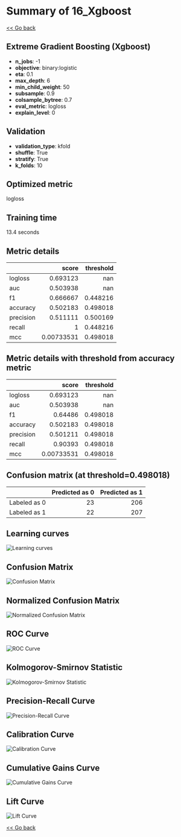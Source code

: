 # Summary of 16_Xgboost

[<< Go back](../README.md)


## Extreme Gradient Boosting (Xgboost)
- **n_jobs**: -1
- **objective**: binary:logistic
- **eta**: 0.1
- **max_depth**: 6
- **min_child_weight**: 50
- **subsample**: 0.9
- **colsample_bytree**: 0.7
- **eval_metric**: logloss
- **explain_level**: 0

## Validation
 - **validation_type**: kfold
 - **shuffle**: True
 - **stratify**: True
 - **k_folds**: 10

## Optimized metric
logloss

## Training time

13.4 seconds

## Metric details
|           |      score |   threshold |
|:----------|-----------:|------------:|
| logloss   | 0.693123   |  nan        |
| auc       | 0.503938   |  nan        |
| f1        | 0.666667   |    0.448216 |
| accuracy  | 0.502183   |    0.498018 |
| precision | 0.511111   |    0.500169 |
| recall    | 1          |    0.448216 |
| mcc       | 0.00733531 |    0.498018 |


## Metric details with threshold from accuracy metric
|           |      score |   threshold |
|:----------|-----------:|------------:|
| logloss   | 0.693123   |  nan        |
| auc       | 0.503938   |  nan        |
| f1        | 0.64486    |    0.498018 |
| accuracy  | 0.502183   |    0.498018 |
| precision | 0.501211   |    0.498018 |
| recall    | 0.90393    |    0.498018 |
| mcc       | 0.00733531 |    0.498018 |


## Confusion matrix (at threshold=0.498018)
|              |   Predicted as 0 |   Predicted as 1 |
|:-------------|-----------------:|-----------------:|
| Labeled as 0 |               23 |              206 |
| Labeled as 1 |               22 |              207 |

## Learning curves
![Learning curves](learning_curves.png)
## Confusion Matrix

![Confusion Matrix](confusion_matrix.png)


## Normalized Confusion Matrix

![Normalized Confusion Matrix](confusion_matrix_normalized.png)


## ROC Curve

![ROC Curve](roc_curve.png)


## Kolmogorov-Smirnov Statistic

![Kolmogorov-Smirnov Statistic](ks_statistic.png)


## Precision-Recall Curve

![Precision-Recall Curve](precision_recall_curve.png)


## Calibration Curve

![Calibration Curve](calibration_curve_curve.png)


## Cumulative Gains Curve

![Cumulative Gains Curve](cumulative_gains_curve.png)


## Lift Curve

![Lift Curve](lift_curve.png)



[<< Go back](../README.md)
